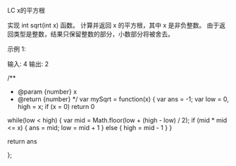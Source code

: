 LC x的平方根

实现 int sqrt(int x) 函数。
计算并返回 x 的平方根，其中 x 是非负整数。
由于返回类型是整数，结果只保留整数的部分，小数部分将被舍去。

示例 1:

输入: 4
输出: 2

/**
 * @param {number} x
 * @return {number}
 */
var mySqrt = function(x) {
  var ans = -1;
  var low = 0, high = x;
  if (x = 0) return 0
  
  while(low < high) {
      var mid = Math.floor(low + (high - low) / 2);
      if (mid * mid <= x) {
          ans = mid;
          low = mid + 1
      } else {
          high = mid - 1
      }
  }

  return ans

};
